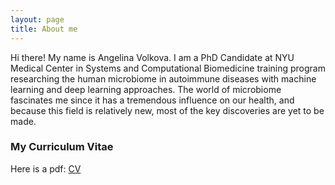 ```yaml
---
layout: page
title: About me
---
```


Hi there! My name is Angelina Volkova. I am a PhD Candidate at NYU Medical Center in Systems and Computational Biomedicine training program researching the human microbiome in autoimmune diseases with machine learning and deep learning approaches. The world of microbiome fascinates me since it has a tremendous influence on our health, and because this field is relatively new, most of the key discoveries are yet to be made.

### My Curriculum Vitae 

Here is a pdf: [CV](/img/cv_08_04_19.pdf)
